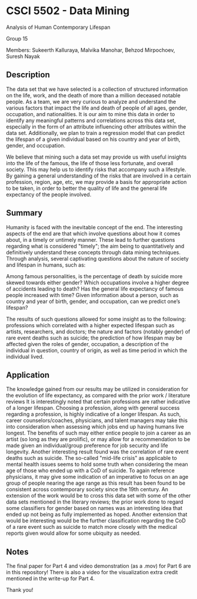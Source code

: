 # CSCI 5502 - Data Mining

Analysis of Human Contemporary Lifespan

Group 15

Members: Sukeerth Kalluraya, Malvika Manohar, Behzod Mirpochoev, Suresh Nayak

## Description

The data set that we have selected is a collection of structured information on the life, work, and the death of more than a million deceased notable people. As a team, we are very curious to analyze and understand the various factors that impact the life and death of people of all ages, gender, occupation, and nationalities. It is our aim to mine this data in order to identify any meaningful patterns and correlations across this data set, especially in the form of an attribute influencing other attributes within the data set. Additionally, we plan to train a regression model that can predict the lifespan of a given individual based on his country and year of birth, gender, and occupation.

We believe that mining such a data set may provide us with useful insights into the life of the famous, the life of those less fortunate, and overall society. This may help us to identify risks that accompany such a lifestyle. By gaining a general understanding of the risks that are involved in a certain profession, region, age, etc, we may provide a basis for appropriate action to be taken, in order to better the quality of life and the general life expectancy of the people involved.

## Summary

Humanity is faced with the inevitable concept of the end. The interesting aspects of the end are that which involve questions about how it comes about, in a timely or untimely manner. These lead to further questions regarding what is considered "timely"; the aim being to quantitatively and definitively understand these concepts through data mining techniques. Through analysis, several captivating questions about the nature of society and lifespan in humans, such as: 

Among famous personalities, is the percentage of death by suicide more skewed towards either gender?
Which occupations involve a higher degree of accidents leading to death?
Has the general life expectancy of famous people increased with time?
Given information about a person, such as country and year of birth, gender, and occupation, can we predict one’s lifespan? 

The results of such questions allowed for some insight as to the following: professions which correlated with a higher expected lifespan such as artists, researchers, and doctors; the nature and factors (notably gender) of rare event deaths such as suicide; the prediction of how lifespan may be affected given the roles of gender, occupation, a description of the individual in question, country of origin, as well as time period in which the individual lived. 

## Application

The knowledge gained from our results may be utilized in consideration for the evolution of life expectancy, as compared with the prior work / literature reviews It is interestingly noted that certain professions are rather indicative of a longer lifespan. Choosing a profession, along with general success regarding a profession, is highly indicative of a longer lifespan. As such, career counselors/coaches, physicians, and talent managers may take this into consideration when assessing which jobs end up having humans live longest. The benefits of such may either entice people to join a career as an artist (so long as they are prolific), or may allow for a recommendation to be made given an individual/group preference for job security and life longevity. Another interesting result found was the correlation of rare event deaths such as suicide. The so-called "mid-life crisis" as applicable to mental health issues seems to hold some truth when considering the mean age of those who ended up with a CoD of suicide. To again reference physicians, it may give some indication of an imperative to focus on an age group of people nearing the age range as this result has been found to be consistent across contemporary society since the 19th century. An extension of the work would be to cross this data set with some of the other data sets mentioned in the literary reviews; the prior work done to regard some classifiers for gender based on names was an interesting idea that ended up not being as fully implemented as hoped. Another extension that would be interesting would be the further classification regarding the CoD of a rare event such as suicide to match more closely with the medical reports given would allow for some ubiquity as needed. 

## Notes

The final paper for Part 4 and video demonstration (as a .mov) for Part 6 are in this repository! There is also a video for the visualization extra credit mentioned in the write-up for Part 4. 

Thank you!
